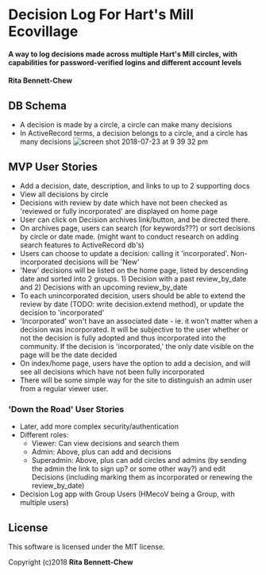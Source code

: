 # Decision Log For Hart's Mill Ecovillage

#### A way to log decisions made across multiple Hart's Mill circles, with capabilities for password-verified logins and different account levels

#### Rita Bennett-Chew

## DB Schema
* A decision is made by a circle, a circle can make many decisions
* In ActiveRecord terms, a decision belongs to a circle, and a circle has many decisions
![screen shot 2018-07-23 at 9 39 32 pm](https://user-images.githubusercontent.com/11031915/43117310-f938db40-8ec0-11e8-8f7c-94553a2f1d97.png)


## MVP User Stories
* Add a decision, date, description, and links to up to 2 supporting docs
* View all decisions by circle
* Decisions with review by date which have not been checked as 'reviewed or fully incorporated' are displayed on home page
* User can click on Decision archives link/button, and be directed there.
* On archives page, users can search (for keywords???) or sort decisions by circle or date made. (might want to conduct research on adding search features to ActiveRecord db's)  
* Users can choose to update a decision: calling it 'incorporated'. Non-incorporated decisions will be 'New'
* 'New' decisions will be listed on the home page, listed by descending date and sorted into 2 groups. 1) Decision with a past review_by_date and 2) Decisions with an upcoming review_by_date
* To each unincorporated decision, users should be able to extend the review by date (TODO: write decision.extend method), or update the decision to 'incorporated'
* 'Incorporated' won't have an associated date - ie. it won't matter when a decision was incorporated. It will be subjective to the user whether or not the decision is fully adopted and thus incorporated into the community. If the decision is 'incorporated,' the only date visible on the page will be the date decided
* On index/home page, users have the option to add a decision, and will see all decisions which have not been fully incorporated
* There will be some simple way for the site to distinguish an admin user from a regular viewer user.

### 'Down the Road' User Stories
* Later, add more complex security/authentication
* Different roles:
  - Viewer: Can view decisions and search them
  - Admin: Above, plus can add and decisions
  - Superadmin: Above, plus can add circles and admins (by sending the admin the link to sign up? or some other way?) and edit Decisions (including marking them as incorporated or renewing the review_by_date)
* Decision Log app with Group Users (HMecoV being a Group, with multiple users)
## License

This software is licensed under the MIT license.

Copyright (c)2018 **Rita Bennett-Chew**
